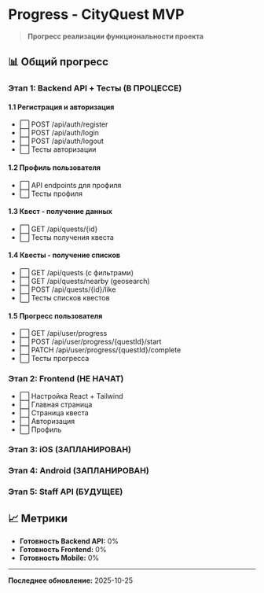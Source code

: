 # Progress - CityQuest MVP

> **Прогресс реализации функциональности проекта**

## 📊 Общий прогресс

### Этап 1: Backend API + Тесты (В ПРОЦЕССЕ)

#### 1.1 Регистрация и авторизация
- ⬜ POST /api/auth/register
- ⬜ POST /api/auth/login
- ⬜ POST /api/auth/logout
- ⬜ Тесты авторизации

#### 1.2 Профиль пользователя
- ⬜ API endpoints для профиля
- ⬜ Тесты профиля

#### 1.3 Квест - получение данных
- ⬜ GET /api/quests/{id}
- ⬜ Тесты получения квеста

#### 1.4 Квесты - получение списков
- ⬜ GET /api/quests (с фильтрами)
- ⬜ GET /api/quests/nearby (geosearch)
- ⬜ POST /api/quests/{id}/like
- ⬜ Тесты списков квестов

#### 1.5 Прогресс пользователя
- ⬜ GET /api/user/progress
- ⬜ POST /api/user/progress/{questId}/start
- ⬜ PATCH /api/user/progress/{questId}/complete
- ⬜ Тесты прогресса

### Этап 2: Frontend (НЕ НАЧАТ)
- ⬜ Настройка React + Tailwind
- ⬜ Главная страница
- ⬜ Страница квеста
- ⬜ Авторизация
- ⬜ Профиль

### Этап 3: iOS (ЗАПЛАНИРОВАН)
### Этап 4: Android (ЗАПЛАНИРОВАН)
### Этап 5: Staff API (БУДУЩЕЕ)

## 📈 Метрики
- **Готовность Backend API:** 0%
- **Готовность Frontend:** 0%
- **Готовность Mobile:** 0%

---

**Последнее обновление:** 2025-10-25
